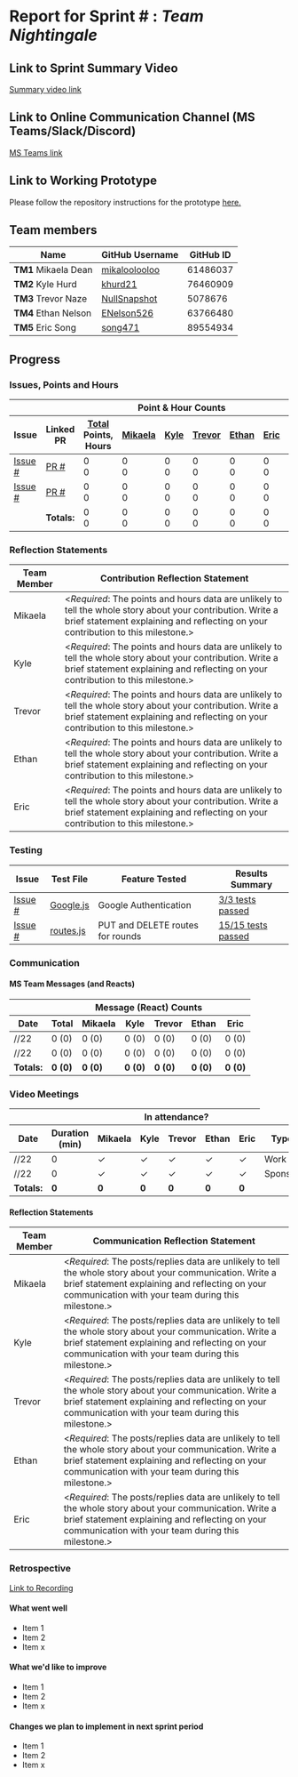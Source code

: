 # Report for Sprint # : *Team Nightingale*

## Link to Sprint Summary Video
[Summary video link](https://youtube.com/)

## Link to Online Communication Channel (MS Teams/Slack/Discord)
[MS Teams link](https://teams.microsoft.com/dl/launcher/launcher.html?url=%2F_%23%2Fl%2Fchannel%2F19%3A82a13a296cc04422a8cca15d5b8096d0%40thread.tacv2%2FMACBETH%3FgroupId%3D87fda352-e01f-4122-957a-6c68b129334b%26tenantId%3Db52be471-f7f1-47b4-a879-0c799bb53db5&type=channel&deeplinkId=b220a2c2-7afd-4a37-abe3-43ede7d9e484&directDl=true&msLaunch=true&enableMobilePage=true)

## Link to Working Prototype
Please follow the repository instructions for the prototype <a href="https://github.com/wsu-cpts421-sp22/macbeth">here. </a>

## Team members
<table>
  <thead>
    <tr>
      <th>Name</th><th>GitHub Username</th><th>GitHub ID</th>
    </tr>
  </thead>
  <tbody>
    <tr>
      <td>
        <b>TM1 </b>Mikaela Dean</td>
        <td><a href="https://github.com/mikaloolooloo">mikaloolooloo</a></td>
        <td>61486037</td>
    </tr>
    <tr>
      <td><b>TM2 </b>Kyle Hurd</td>
      <td><a href="https://github.com/khurd21">khurd21</a></td>
      <td>76460909</td>
    </tr>
    <tr>
      <td><b>TM3 </b>Trevor Naze</td>
      <td><a href="https://github.com/NullSnapshot">NullSnapshot</a></td>
      <td>5078676</td>
    </tr>
    <tr>
      <td><b>TM4 </b>Ethan Nelson</td>
      <td><a href="https://github.com/ENelson526">ENelson526</a></td>
      <td>63766480</td>
    </tr>
    <tr>
      <td><b>TM5 </b>Eric Song</td>
      <td><a href="https://github.com/song471">song471</a></td>
      <td>89554934</td>
  </tbody>
</table>

## Progress
### Issues, Points and Hours
<table> 
  <thead>
    <tr>
      <th colspan="2"></th><th colspan="6">Point & Hour Counts</th><th colspan="2"></th>
    </tr> 
    <tr>
      <th>Issue</th><th>Linked PR</th><th><ins>Total</ins><br/>Points,<br/>Hours</th><th><ins>Mikaela</ins></th><th><ins>Kyle</ins></th><th><ins>Trevor</ins></th><th><ins>Ethan</ins></th><th><ins>Eric</ins></th><th>% Complete</th><th>Notes</th>
    </tr>
  </thead> 
  <tbody>
    <tr>
      <td><a href="https://github.com/wsu-cpts421-sp22/macbeth/issues/">Issue #</a></td><td><a href="https://github.com/wsu-cpts421-sp22/macbeth/pull/">PR #</a></td><td>0<br/>0</td><td>0<br/>0</td><td>0<br/>0</td><td>0<br/>0</td><td>0<br/>0</td><td>0<br/>0</td><td>0</td><td></td>
    </tr>
    <tr>
     <td><a href="https://github.com/wsu-cpts421-sp22/macbeth/issues/">Issue #</a></td><td><a href="https://github.com/wsu-cpts421-sp22/macbeth/pull/">PR #</a></td><td>0<br/>0</td><td>0<br/>0</td><td>0<br>0</td><td>0<br/>0</td><td>0<br/>0</td><td>0<br/>0</td><td>0</td><td></td>
    </tr>
    <tr><td colspan="2" align="right"><b>Totals:</b></td><td>0<br/>0</td><td>0<br/>0</td><td>0<br/>0</td><td>0<br/>0</td><td>0<br/>0</td><td>0<br/>0</td><td>0</td><td></td><td colspan="2"></td>
    </tr>
  </tbody>
</table>

### Reflection Statements
| Team Member | Contribution Reflection Statement |
|-------------|-------------------|
|Mikaela| <*Required*: The points and hours data are unlikely to tell the whole story about your contribution. Write a brief statement explaining and reflecting on your contribution to this milestone.> |
|Kyle| <*Required*: The points and hours data are unlikely to tell the whole story about your contribution. Write a brief statement explaining and reflecting on your contribution to this milestone.> |
|Trevor| <*Required*: The points and hours data are unlikely to tell the whole story about your contribution. Write a brief statement explaining and reflecting on your contribution to this milestone.> |
|Ethan| <*Required*: The points and hours data are unlikely to tell the whole story about your contribution. Write a brief statement explaining and reflecting on your contribution to this milestone.> |
|Eric| <*Required*: The points and hours data are unlikely to tell the whole story about your contribution. Write a brief statement explaining and reflecting on your contribution to this milestone.> |

### Testing

|Issue | Test File | Feature Tested | Results Summary | 
|------|-----------|----------------|-----------------|
|[Issue #](https://github.com/wsu-cpts421-sp22/macbeth/issues/)| [Google.js](https://www.github.com/wsu-cpts421-sp22/macbeth/)|Google Authentication| [3/3 tests passed](https://yoursite.com/animated.gif) | [
|[Issue #](https://github.com/wsu-cpts421-sp22/macbeth/issues/)| [routes.js](https://www.github.com/wsu-cpts421-sp22/macbeth/)|PUT and DELETE routes for rounds | [15/15 tests passed](https://yoursite.com/animated.gif) |
  
### Communication
 
#### MS Team Messages (and Reacts)
<table> 
  <thead>
    <tr>
      <th></th><th colspan="6">Message (React) Counts</th>
    </tr> 
    <tr>
      <th>Date</th><th>Total</th><th>Mikaela</th><th>Kyle</th><th>Trevor</th><th>Ethan</th><th>Eric</th>
    </tr>
  </thead> 
  <tbody>
    <tr>
      <td>//22</td><td>0 (0)</td><td>0 (0)</td><td>0 (0)</td><td>0 (0)</td><td>0 (0)</td><td>0 (0)</td>
    </tr>
    <tr>
     <td>//22</td><td>0 (0)</td><td>0 (0)</td><td>0 (0)</td><td>0 (0)</td><td>0 (0)</td><td>0 (0)</td>
    </tr>
    <tr><td align="right"><b>Totals:</b></td><td><b>0 (0)</b></td><td><b>0 (0)</b></td><td><b>0 (0)</b></td><td><b>0 (0)</b></td><td><b>0 (0)</b></td><td><b>0 (0)</b></td>
    </tr>
  </tbody>
</table>

### Video Meetings

<table> 
  <thead>
    <tr>
      <th colspan="2"></th><th colspan="5">In attendance?</th>
    </tr> 
    <tr>
      <th>Date</th><th>Duration (min)</th><th>Mikaela</th><th>Kyle</th><th>Trevor</th><th>Ethan</th><th>Eric</th><th>Type</th> 
    </tr>
  </thead> 
  <tbody>
    <tr>
      <td>//22</td><td>0</td><td>&check;</td><td>&check;</td><td>&check;</td><td>&check;</td><td>&check;</td><td>Work</td>
    </tr>
     <tr>
      <td>//22</td><td>0</td><td>&check;</td><td>&check;</td><td>&check;</td><td>&check;</td><td>&check;</td><td>Sponsor</td>
    </tr>
    <tr><td align="right"><b>Totals:</b></td><td><b>0</b></td><td><b>0</b></td><td><b>0</b></td><td><b>0</b></td><td><b>0</b></td><td><b>0</b></td>
    </tr>
  </tbody>
</table>

#### Reflection Statements
| Team Member | Communication Reflection Statement |
|-------------|-------------------|
|Mikaela| <*Required*: The posts/replies data are unlikely to tell the whole story about your communication. Write a brief statement explaining and reflecting on your communication with your team during this milestone.> |
|Kyle| <*Required*: The posts/replies data are unlikely to tell the whole story about your communication. Write a brief statement explaining and reflecting on your communication with your team during this milestone.> |
|Trevor| <*Required*: The posts/replies data are unlikely to tell the whole story about your communication. Write a brief statement explaining and reflecting on your communication with your team during this milestone.> |
|Ethan| <*Required*: The posts/replies data are unlikely to tell the whole story about your communication. Write a brief statement explaining and reflecting on your communication with your team during this milestone.> |
|Eric| <*Required*: The posts/replies data are unlikely to tell the whole story about your communication. Write a brief statement explaining and reflecting on your communication with your team during this milestone.> |

### Retrospective

[Link to Recording](https://wsu.zoom.us/recording)

#### What went well
  - Item 1
  - Item 2
  - Item x
  
 #### What we'd like to improve
  - Item 1
  - Item 2
  - Item x
  
#### Changes we plan to implement in next sprint period
  - Item 1
  - Item 2
  - Item x
